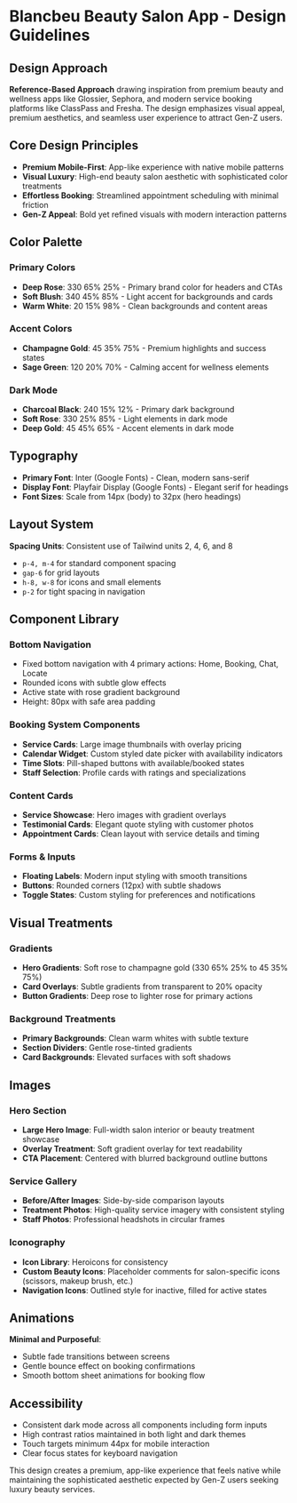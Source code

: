 # Blancbeu Beauty Salon App - Design Guidelines

## Design Approach
**Reference-Based Approach** drawing inspiration from premium beauty and wellness apps like Glossier, Sephora, and modern service booking platforms like ClassPass and Fresha. The design emphasizes visual appeal, premium aesthetics, and seamless user experience to attract Gen-Z users.

## Core Design Principles
- **Premium Mobile-First**: App-like experience with native mobile patterns
- **Visual Luxury**: High-end beauty salon aesthetic with sophisticated color treatments
- **Effortless Booking**: Streamlined appointment scheduling with minimal friction
- **Gen-Z Appeal**: Bold yet refined visuals with modern interaction patterns

## Color Palette

### Primary Colors
- **Deep Rose**: 330 65% 25% - Primary brand color for headers and CTAs
- **Soft Blush**: 340 45% 85% - Light accent for backgrounds and cards
- **Warm White**: 20 15% 98% - Clean backgrounds and content areas

### Accent Colors
- **Champagne Gold**: 45 35% 75% - Premium highlights and success states
- **Sage Green**: 120 20% 70% - Calming accent for wellness elements

### Dark Mode
- **Charcoal Black**: 240 15% 12% - Primary dark background
- **Soft Rose**: 330 25% 85% - Light elements in dark mode
- **Deep Gold**: 45 45% 65% - Accent elements in dark mode

## Typography
- **Primary Font**: Inter (Google Fonts) - Clean, modern sans-serif
- **Display Font**: Playfair Display (Google Fonts) - Elegant serif for headings
- **Font Sizes**: Scale from 14px (body) to 32px (hero headings)

## Layout System
**Spacing Units**: Consistent use of Tailwind units 2, 4, 6, and 8
- `p-4, m-4` for standard component spacing
- `gap-6` for grid layouts
- `h-8, w-8` for icons and small elements
- `p-2` for tight spacing in navigation

## Component Library

### Bottom Navigation
- Fixed bottom navigation with 4 primary actions: Home, Booking, Chat, Locate
- Rounded icons with subtle glow effects
- Active state with rose gradient background
- Height: 80px with safe area padding

### Booking System Components
- **Service Cards**: Large image thumbnails with overlay pricing
- **Calendar Widget**: Custom styled date picker with availability indicators
- **Time Slots**: Pill-shaped buttons with available/booked states
- **Staff Selection**: Profile cards with ratings and specializations

### Content Cards
- **Service Showcase**: Hero images with gradient overlays
- **Testimonial Cards**: Elegant quote styling with customer photos
- **Appointment Cards**: Clean layout with service details and timing

### Forms & Inputs
- **Floating Labels**: Modern input styling with smooth transitions
- **Buttons**: Rounded corners (12px) with subtle shadows
- **Toggle States**: Custom styling for preferences and notifications

## Visual Treatments

### Gradients
- **Hero Gradients**: Soft rose to champagne gold (330 65% 25% to 45 35% 75%)
- **Card Overlays**: Subtle gradients from transparent to 20% opacity
- **Button Gradients**: Deep rose to lighter rose for primary actions

### Background Treatments
- **Primary Backgrounds**: Clean warm whites with subtle texture
- **Section Dividers**: Gentle rose-tinted gradients
- **Card Backgrounds**: Elevated surfaces with soft shadows

## Images
### Hero Section
- **Large Hero Image**: Full-width salon interior or beauty treatment showcase
- **Overlay Treatment**: Soft gradient overlay for text readability
- **CTA Placement**: Centered with blurred background outline buttons

### Service Gallery
- **Before/After Images**: Side-by-side comparison layouts
- **Treatment Photos**: High-quality service imagery with consistent styling
- **Staff Photos**: Professional headshots in circular frames

### Iconography
- **Icon Library**: Heroicons for consistency
- **Custom Beauty Icons**: Placeholder comments for salon-specific icons (scissors, makeup brush, etc.)
- **Navigation Icons**: Outlined style for inactive, filled for active states

## Animations
**Minimal and Purposeful**:
- Subtle fade transitions between screens
- Gentle bounce effect on booking confirmations
- Smooth bottom sheet animations for booking flow

## Accessibility
- Consistent dark mode across all components including form inputs
- High contrast ratios maintained in both light and dark themes
- Touch targets minimum 44px for mobile interaction
- Clear focus states for keyboard navigation

This design creates a premium, app-like experience that feels native while maintaining the sophisticated aesthetic expected by Gen-Z users seeking luxury beauty services.